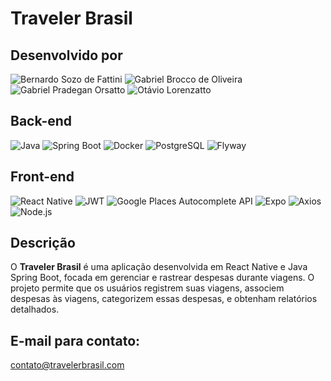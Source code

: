 # Traveler Brasil


## Desenvolvido por

![Bernardo Sozo de Fattini](https://img.shields.io/badge/Bernardo%20Sozo%20Fattini-000000?style=for-the-badge)
![Gabriel Brocco de Oliveira](https://img.shields.io/badge/Gabriel%20Brocco%20de%20Oliveira-000000?style=for-the-badge)
![Gabriel Pradegan Orsatto](https://img.shields.io/badge/Gabriel%20Pradegan%20Orsatto-000000?style=for-the-badge)
![Otávio Lorenzatto](https://img.shields.io/badge/Otávio%20Lorenzatto-000000?style=for-the-badge)

## Back-end
![Java](https://img.shields.io/badge/Java-21-007396?style=for-the-badge&logo=java&logoColor=white) 
![Spring Boot](https://img.shields.io/badge/Spring%20Boot-6DB33F?style=for-the-badge&logo=spring&logoColor=white) 
![Docker](https://img.shields.io/badge/Docker-2496ED?style=for-the-badge&logo=docker&logoColor=white) 
![PostgreSQL](https://img.shields.io/badge/PostgreSQL-16-4169E1?style=for-the-badge&logo=postgresql&logoColor=white)
![Flyway](https://img.shields.io/badge/Flyway-CC0200?style=for-the-badge&logo=flyway&logoColor=white)

## Front-end
![React Native](https://img.shields.io/badge/React%20Native-61DAFB?style=for-the-badge&logo=react&logoColor=black)
![JWT](https://img.shields.io/badge/JWT-000000?style=for-the-badge&logo=jsonwebtokens&logoColor=white)
![Google Places Autocomplete API](https://img.shields.io/badge/Google%20Places%20Autocomplete-4285F4?style=for-the-badge&logo=google&logoColor=white)
![Expo](https://img.shields.io/badge/Expo-000020?style=for-the-badge&logo=expo&logoColor=white)
![Axios](https://img.shields.io/badge/Axios-5A29E4?style=for-the-badge&logo=axios&logoColor=white)
![Node.js](https://img.shields.io/badge/Node.js-339933?style=for-the-badge&logo=nodedotjs&logoColor=white)

## Descrição

O **Traveler Brasil** é uma aplicação desenvolvida em React Native e Java Spring Boot, focada em gerenciar e rastrear despesas durante viagens. O projeto permite que os usuários registrem suas viagens, associem despesas às viagens, categorizem essas despesas, e obtenham relatórios detalhados.

## E-mail para contato:
contato@travelerbrasil.com
